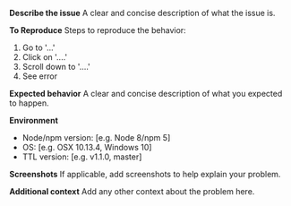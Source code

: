 **Describe the issue**
A clear and concise description of what the issue is.

**To Reproduce**
Steps to reproduce the behavior:

1. Go to '...'
2. Click on '....'
3. Scroll down to '....'
4. See error

**Expected behavior**
A clear and concise description of what you expected to happen.

**Environment**

- Node/npm version: [e.g. Node 8/npm 5]
- OS: [e.g. OSX 10.13.4, Windows 10]
- TTL version: [e.g. v1.1.0, master]

**Screenshots**
If applicable, add screenshots to help explain your problem.

**Additional context**
Add any other context about the problem here.
